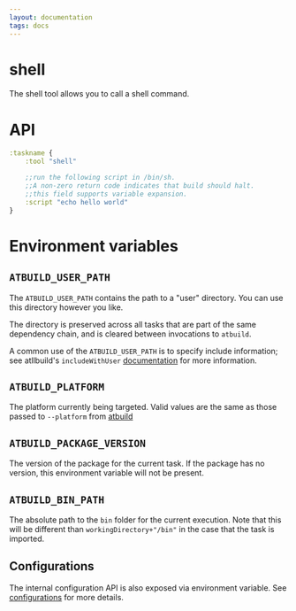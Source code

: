 ```yaml
---
layout: documentation
tags: docs
---
```


# shell

The shell tool allows you to call a shell command.

# API

```clojure
:taskname {
    :tool "shell"

    ;;run the following script in /bin/sh.
    ;;A non-zero return code indicates that build should halt.
    ;;this field supports variable expansion.
    :script "echo hello world"
}
```

# Environment variables
 
## `ATBUILD_USER_PATH`
 
The `ATBUILD_USER_PATH` contains the path to a "user" directory.  You can use this directory however you like.
 
The directory is preserved across all tasks that are part of the same dependency chain, and is cleared between invocations to `atbuild`.
 
A common use of the `ATBUILD_USER_PATH` is to specify include information; see atllbuild's `includeWithUser` [documentation](/docs/atllbuild.md) for more information.

## `ATBUILD_PLATFORM`

The platform currently being targeted.  Valid values are the same as those passed to `--platform` from [atbuild](atbuild.html)

## `ATBUILD_PACKAGE_VERSION`

The version of the package for the current task.  If the package has no version, this environment variable will not be present.

## `ATBUILD_BIN_PATH`

The absolute path to the `bin` folder for the current execution.  Note that this will be different than `workingDirectory+"/bin"` in the case that the task is imported.

## Configurations

The internal configuration API is also exposed via environment variable.  See [configurations](configurations.html) for more details.


